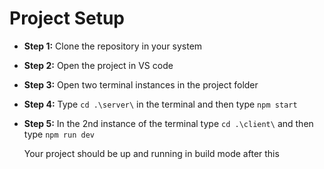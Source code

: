 # Project Setup

- **Step 1:** Clone the repository in your system
- **Step 2:** Open the project in VS code
- **Step 3:** Open two terminal instances in the project folder
- **Step 4:** Type `cd .\server\` in the terminal and then type `npm start`
- **Step 5:** In the 2nd instance of the terminal type `cd .\client\` and then type `npm run dev`

  Your project should be up and running in build mode after this
